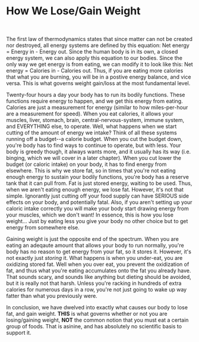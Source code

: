 # How We Lose/Gain Weight

<br>

The first law of thermodynamics states that since matter can not be created nor destroyed, all energy systems are defined by this equation: Net energy = Energy in - Energy out. Since the human body is in its own, a closed energy system, we can also apply this equation to our bodies. Since the only way we get energy is from eating, we can modify it to look like this: Net energy = Calories in - Calories out. Thus, if you are eating more calories that what you are burning, you will be in a postive energy balance, and vice versa. This is what governs weight gain/loss at the most fundamental level.

Twenty-four hours a day your body has to run its bodily functions. These functions require energy to happen, and we get this energy from eating. Calories are just a measurement for energy (similar to how miles-per-hour are a measurement for speed). When you eat calories, it allows your muscles, liver, stomach, brain, central-nervous-system, immune system, and EVERYTHING else, to operate. Well, what happens when we start cutting of the amount of energy we intake? Think of all these systems running off a budget--a calorie budget. When you cut the budget down, you're body has to find ways to continue to operate, but with less. Your body is greedy though, it always wants more, and it usually has its way (i.e. binging, which we will cover in a later chapter). When you cut lower the budget (or caloric intake) on your body, it has to find energy from elsewhere. This is why we store fat, so in times that you're not eating enough energy to sustain your bodily functions, you're body has a reserve tank that it can pull from. Fat is just stored energy, waiting to be used. Thus, when we aren't eating enough energy, we lose fat. However, it's not that simple. Ignorantly just cutting off your food supply can have SERIOUS side effects on your body, and potentially fatal. Also, if you aren't setting up your caloric intake correctly you will make your body start drawing energy from your muscles, which we don't want! In essence, this is how you lose weight... Just by eating less you give your body no other choice but to get energy from somewhere else.

Gaining weight is just the opposite end of the spectrum. When you are eating an adeqaute amount that allows your body to run normally, you're body has no reason to get energy from your fat, so it stores it. However, it's not exactly just *storing* it. What happens is when you under-eat, you are oxidizing stored fat. Well when you over eat, you prevent the oxidization of fat, and thus what you're eating accumulates onto the fat you already have. That sounds scary, and sounds like anything but dieting should be avoided, but it is really not that harsh. Unless you're racking in hundreds of extra calories for numerous days in a row, you're not just going to wake up way fatter than what you previously were.

In conclusion, we have dwelved into exactly what causes our body to lose fat, and gain weight. **THIS** is what governs whether or not you are losing/gaining weight, **NOT** the common notion that you must eat a certain group of foods. That is asinine, and has absolutely no scientific basis to support it.
